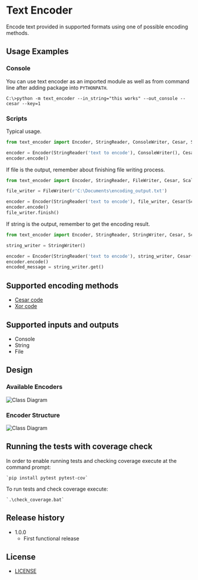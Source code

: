# Text Encoder

Encode text provided in supported formats using one of possible encoding methods.

## Usage Examples

### Console

You can use text encoder as an imported module as well 
as from command line after adding package into ``PYTHONPATH``.

```console
C:\>python -m text_encoder --in_string="this works" --out_console --cesar --key=1 
```

### Scripts

Typical usage.

```python
from text_encoder import Encoder, StringReader, ConsoleWriter, Cesar, ScalarEncryptionKey

encoder = Encoder(StringReader('text to encode'), ConsoleWriter(), Cesar(ScalarEncryptionKey(2)))
encoder.encode()
```

If file is the output, remember about finishing file writing process.

```python
from text_encoder import Encoder, StringReader, FileWriter, Cesar, ScalarEncryptionKey

file_writer = FileWriter(r'C:\Documents\encoding_output.txt')

encoder = Encoder(StringReader('text to encode'), file_writer, Cesar(ScalarEncryptionKey(2)))
encoder.encode()
file_writer.finish()
```

If string is the output, remember to get the encoding result.

```python
from text_encoder import Encoder, StringReader, StringWriter, Cesar, ScalarEncryptionKey

string_writer = StringWriter()

encoder = Encoder(StringReader('text to encode'), string_writer, Cesar(ScalarEncryptionKey(2)))
encoder.encode()
encoded_message = string_writer.get()
```

## Supported encoding methods

* [Cesar code](https://en.wikipedia.org/wiki/Caesar_cipher)
* [Xor code](https://en.wikipedia.org/wiki/XOR_cipher)

## Supported inputs and outputs

* Console
* String
* File

## Design

### Available Encoders

![Class Diagram](http://www.plantuml.com/plantuml/proxy?cache=no&src=https://raw.githubusercontent.com/meeetju/text_encoder/meeetju/start/docs/design_encoders.puml)

### Encoder Structure

![Class Diagram](http://www.plantuml.com/plantuml/proxy?cache=no&src=https://raw.githubusercontent.com/meeetju/text_encoder/meeetju/start/docs/design_encoder.puml)

## Running the tests with coverage check

In order to enable running tests and checking
coverage execute at the command prompt:

    `pip install pytest pytest-cov`
    
To run tests and check coverage execute:

    `.\check_coverage.bat`
    
## Release history

* 1.0.0
    * First functional release
	
## License

* [LICENSE](LICENSE)
